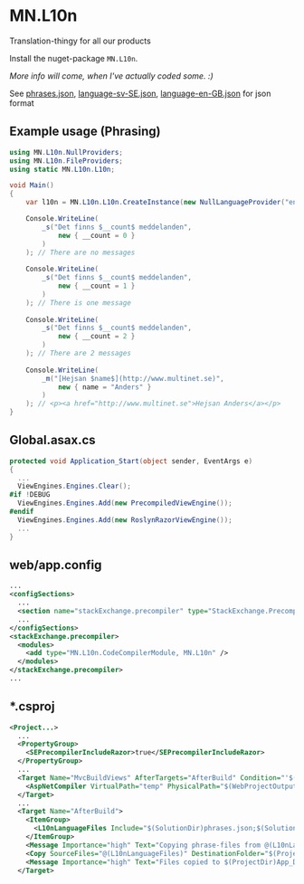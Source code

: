 # MN.L10n
Translation-thingy for all our products

Install the nuget-package `MN.L10n`.

_More info will come, when I've actually coded some. :)_

See [phrases.json](http://phoenix.net.multinet.se/general/mn-l10n/snippets/5), 
[language-sv-SE.json](http://phoenix.net.multinet.se/general/mn-l10n/snippets/6),
[language-en-GB.json](http://phoenix.net.multinet.se/general/mn-l10n/snippets/7) for json format

## Example usage (Phrasing)
```csharp
using MN.L10n.NullProviders;
using MN.L10n.FileProviders;
using static MN.L10n.L10n;

void Main()
{
	var l10n = MN.L10n.L10n.CreateInstance(new NullLanguageProvider("en-GB"), new FileDataProvider(@"C:\temp\phrase"));

	Console.WriteLine(
		_s("Det finns $__count$ meddelanden", 
			new { __count = 0 }
		)
	); // There are no messages
	
	Console.WriteLine(
		_s("Det finns $__count$ meddelanden", 
			new { __count = 1 }
		)
	); // There is one message
	
	Console.WriteLine(
		_s("Det finns $__count$ meddelanden", 
			new { __count = 2 }
		)
	); // There are 2 messages
	
	Console.WriteLine(
		_m("[Hejsan $name$](http://www.multinet.se)", 
			new { name = "Anders" }
		)
	); // <p><a href="http://www.multinet.se">Hejsan Anders</a></p>
}
```

## Global.asax.cs
```csharp
protected void Application_Start(object sender, EventArgs e)
{
  ...
  ViewEngines.Engines.Clear();
#if !DEBUG
  ViewEngines.Engines.Add(new PrecompiledViewEngine());
#endif
  ViewEngines.Engines.Add(new RoslynRazorViewEngine());
  ...
}
```

## web/app.config
```xml
...
<configSections>
  ...
  <section name="stackExchange.precompiler" type="StackExchange.Precompilation.PrecompilerSection, StackExchange.Precompilation.Metaprogramming" />
  ...
</configSections>
<stackExchange.precompiler>
  <modules>
    <add type="MN.L10n.CodeCompilerModule, MN.L10n" />
  </modules>
</stackExchange.precompiler>
...
```

## \*.csproj
```xml
<Project...>
  ...
  <PropertyGroup>
    <SEPrecompilerIncludeRazor>true</SEPrecompilerIncludeRazor>
  </PropertyGroup>
  ...
  <Target Name="MvcBuildViews" AfterTargets="AfterBuild" Condition="'$(MvcBuildViews)'=='true'">
    <AspNetCompiler VirtualPath="temp" PhysicalPath="$(WebProjectOutputDir)" />
  </Target>
  ...
  <Target Name="AfterBuild">
    <ItemGroup>
      <L10nLanguageFiles Include="$(SolutionDir)phrases.json;$(SolutionDir)language-*.json" />
    </ItemGroup>
    <Message Importance="high" Text="Copying phrase-files from @(L10nLanguageFiles) to $(ProjectDir)App_Data\" />
    <Copy SourceFiles="@(L10nLanguageFiles)" DestinationFolder="$(ProjectDir)App_Data\" />
    <Message Importance="high" Text="Files copied to $(ProjectDir)App_Data\" />
  </Target>
```